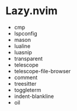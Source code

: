 # Lazy.nvim
- cmp
- lspconfig 
- mason
- lualine
- luasnip
- transparent
- telescope
- telescope-file-browser
- comment
- treesitter
- toggleterm
- indent-blankline
- oil
